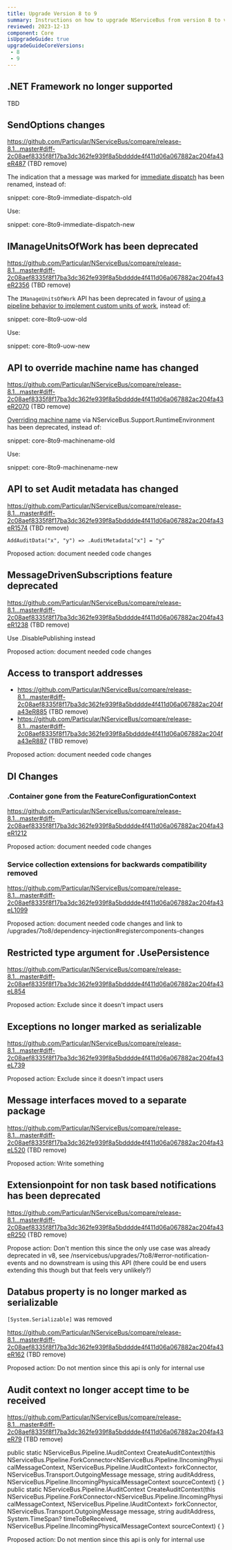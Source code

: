 ```yaml
---
title: Upgrade Version 8 to 9
summary: Instructions on how to upgrade NServiceBus from version 8 to version 9.
reviewed: 2023-12-13
component: Core
isUpgradeGuide: true
upgradeGuideCoreVersions:
 - 8
 - 9
---
```


## .NET Framework no longer supported

TBD

## SendOptions changes

https://github.com/Particular/NServiceBus/compare/release-8.1...master#diff-2c08aef8335f8f17ba3dc362fe939f8a5bdddde4f411d06a067882ac204fa43eR487 (TBD remove)

The indication that a message was marked for [immediate dispatch](/nservicebus/messaging/send-a-message.md#dispatching-a-message-immediately) has been renamed, instead of:

snippet: core-8to9-immediate-dispatch-old

Use:

snippet: core-8to9-immediate-dispatch-new

## IManageUnitsOfWork has been deprecated

https://github.com/Particular/NServiceBus/compare/release-8.1...master#diff-2c08aef8335f8f17ba3dc362fe939f8a5bdddde4f411d06a067882ac204fa43eR2356 (TBD remove)

The `IManageUnitsOfWork` API has been deprecated in favour of [using a pipeline behavior to implement custom units of work](/nservicebus/pipeline/unit-of-work.md#implementing-custom-unit-of-work), instead of:

snippet: core-8to9-uow-old

Use:

snippet: core-8to9-uow-new

## API to override machine name has changed

https://github.com/Particular/NServiceBus/compare/release-8.1...master#diff-2c08aef8335f8f17ba3dc362fe939f8a5bdddde4f411d06a067882ac204fa43eR2070 (TBD remove)

[Overriding machine name](/nservicebus/hosting/override-machine-name.md) via NServiceBus.Support.RuntimeEnvironment has been deprecated, instead of:

snippet: core-8to9-machinename-old

Use:

snippet: core-8to9-machinename-new

## API to set Audit metadata has changed

 https://github.com/Particular/NServiceBus/compare/release-8.1...master#diff-2c08aef8335f8f17ba3dc362fe939f8a5bdddde4f411d06a067882ac204fa43eR1574 (TBD remove)

`AddAuditData("x", "y") => .AuditMetadata["x"] = "y"`

Proposed action: document needed code changes

## MessageDrivenSubscriptions feature deprecated

https://github.com/Particular/NServiceBus/compare/release-8.1...master#diff-2c08aef8335f8f17ba3dc362fe939f8a5bdddde4f411d06a067882ac204fa43eR1238 (TBD remove)

Use .DisablePublishing instead

Proposed action: document needed code changes

## Access to transport addresses

- https://github.com/Particular/NServiceBus/compare/release-8.1...master#diff-2c08aef8335f8f17ba3dc362fe939f8a5bdddde4f411d06a067882ac204fa43eR885 (TBD remove)
- https://github.com/Particular/NServiceBus/compare/release-8.1...master#diff-2c08aef8335f8f17ba3dc362fe939f8a5bdddde4f411d06a067882ac204fa43eR887 (TBD remove)

Proposed action: document needed code changes

## DI Changes

### .Container gone from the FeatureConfigurationContext

https://github.com/Particular/NServiceBus/compare/release-8.1...master#diff-2c08aef8335f8f17ba3dc362fe939f8a5bdddde4f411d06a067882ac204fa43eR1212

Proposed action: document needed code changes

### Service collection extensions for backwards compatibility removed

https://github.com/Particular/NServiceBus/compare/release-8.1...master#diff-2c08aef8335f8f17ba3dc362fe939f8a5bdddde4f411d06a067882ac204fa43eL1099

Proposed action: document needed code changes and link to /upgrades/7to8/dependency-injection#registercomponents-changes

## Restricted type argument for .UsePersistence<T>

https://github.com/Particular/NServiceBus/compare/release-8.1...master#diff-2c08aef8335f8f17ba3dc362fe939f8a5bdddde4f411d06a067882ac204fa43eL854

Proposed action: Exclude since it doesn't impact users

## Exceptions no longer marked as serializable

https://github.com/Particular/NServiceBus/compare/release-8.1...master#diff-2c08aef8335f8f17ba3dc362fe939f8a5bdddde4f411d06a067882ac204fa43eL739

Proposed action: Exclude since it doesn't impact users

## Message interfaces moved to a separate package

https://github.com/Particular/NServiceBus/compare/release-8.1...master#diff-2c08aef8335f8f17ba3dc362fe939f8a5bdddde4f411d06a067882ac204fa43eL520 (TBD remove)

Proposed action: Write something

## Extensionpoint for non task based notifications has been deprecated

https://github.com/Particular/NServiceBus/compare/release-8.1...master#diff-2c08aef8335f8f17ba3dc362fe939f8a5bdddde4f411d06a067882ac204fa43eR250 (TBD remove)

Propose action: Don't mention this since the only use case was already deprecated in v8, see /nservicebus/upgrades/7to8/#error-notification-events and no downstream is using this API (there could be end users extending this though but that feels very unlikely?)

## Databus property is no longer marked as serializable

`[System.Serializable]` was removed

https://github.com/Particular/NServiceBus/compare/release-8.1...master#diff-2c08aef8335f8f17ba3dc362fe939f8a5bdddde4f411d06a067882ac204fa43eR162 (TBD remove)

Proposed action: Do not mention since this api is only for internal use

## Audit context no longer accept time to be received

https://github.com/Particular/NServiceBus/compare/release-8.1...master#diff-2c08aef8335f8f17ba3dc362fe939f8a5bdddde4f411d06a067882ac204fa43eR79 (TBD remove)

public static NServiceBus.Pipeline.IAuditContext CreateAuditContext(this NServiceBus.Pipeline.ForkConnector<NServiceBus.Pipeline.IIncomingPhysicalMessageContext, NServiceBus.Pipeline.IAuditContext> forkConnector, NServiceBus.Transport.OutgoingMessage message, string auditAddress, NServiceBus.Pipeline.IIncomingPhysicalMessageContext sourceContext) { }
public static NServiceBus.Pipeline.IAuditContext CreateAuditContext(this NServiceBus.Pipeline.ForkConnector<NServiceBus.Pipeline.IIncomingPhysicalMessageContext, NServiceBus.Pipeline.IAuditContext> forkConnector, NServiceBus.Transport.OutgoingMessage message, string auditAddress, System.TimeSpan? timeToBeReceived, NServiceBus.Pipeline.IIncomingPhysicalMessageContext sourceContext) { }

Proposed action: Do not mention since this api is only for internal use
